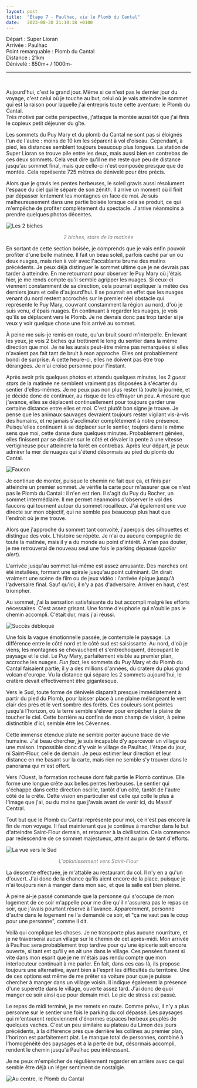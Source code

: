 ```yaml
---
layout: post
title:  "Étape 7 - Paulhac, via le Plomb du Cantal"
date:   2023-08-30 21:10:18 +0100
---
```


Départ : Super Lioran  
Arrivée : Paulhac  
Point remarquable : Plomb du Cantal  
Distance : 21km  
Dénivelé : 850m+ / 1000m-

---
<br>

Aujourd'hui, c'est le grand jour.
Même si ce n'est pas le dernier jour du voyage, c'est celui où je touche au but, celui où je vais atteindre le sommet qui est la raison pour laquelle j'ai entrepris toute cette aventure: le Plomb du Cantal.  
Très motivé par cette perspective, j'attaque la montée aussi tôt que j'ai finis le copieux petit déjeuner du gîte.

Les sommets du Puy Mary et du plomb du Cantal ne sont pas si éloignés l'un de l'autre : moins de 10 km les séparent à vol d'oiseau.
Cependant, à pied, les distances semblent toujours beaucoup plus longues.
La station de Super Lioran se trouve pile entre les deux, mais aussi bien en contrebas de ces deux sommets.
Cela veut dire qu'il ne me reste que peu de distance jusqu'au sommet final, mais que celle-ci n'est composée presque que de montée.
Cela représente 725 mètres de dénivelé pour être précis.

Alors que je gravis les pentes herbeuses, le soleil gravis aussi résolument l'espace du ciel qui le sépare de son zénith.
Il arrive un moment où il finit par dépasser lentement les montagnes en face de moi.
Je suis malheureusement dans une partie boisée lorsque cela se produit, ce qui m'empêche de profiter complètement du spectacle.
J'arrive néanmoins à prendre quelques photos décentes.

![Les 2 biches]({{site.baseurl}}/assets/images/IMG_1693379868.jpg)
<p style="color:gray;" align="center"> <i> 2 biches, stars de la matinée </i> </p>


En sortant de cette section boisée, je comprends que je vais enfin pouvoir profiter d'une belle matinée.
Il fait un beau soleil, parfois caché par un ou deux nuages, mais rien à voir avec l'accablante brume des matins précédents.
Je peux déjà distinguer le sommet ultime que je ne devrais pas tarder à atteindre.
En me retournant pour observer le Puy Mary où j'étais hier, je me rends compte qu'il semble agripper les nuages.
Si ceux-ci viennent constamment de sa direction, cela pourrait expliquer la météo des derniers jours et celle d'aujourd'hui.
Il se pourrait en effet que les nuages venant du nord restent accrochés sur le premier réel obstacle qui représente le Puy Mary, couvrant constamment la région au nord, d'où je suis venu, d'épais nuages.
En continuant à regarder les nuages, je vois qu'ils se déplacent vers le Plomb.
Je ne devrais donc pas trop tarder si je veux y voir quelque chose une fois arrivé au sommet.

À peine me suis-je remis en route, qu'un bruit sourd m'interpelle.
En levant les yeux, je vois 2 biches qui trottinent le long du sentier dans la même direction que moi.
Je ne les aurais peut-être même pas remarquées si elles n'avaient pas fait tant de bruit à mon approche.
Elles ont probablement bondi de surprise.
À cette heure-ci, elles ne doivent pas être trop dérangées.
Je n'ai croisé personne pour l'instant.

Après avoir pris quelques photos et attendu quelques minutes, les 2 _guest stars_ de la matinée ne semblent vraiment pas disposées à s'écarter du sentier d'elles-mêmes.
Je ne peux pas non plus rester là toute la journée, et je décide donc de continuer, au risque de les effrayer un peu.
À mesure que j'avance, elles se déplacent continuellement pour toujours garder une certaine distance entre elles et moi.
C'est plutôt bon signe je trouve.
Je pense que les animaux sauvages devraient toujours rester vigilant vis-à-vis des humains, et ne jamais s'acclimater complètement à notre présence.
Puisqu'elles continuent à se déplacer sur le sentier, toujors dans le même sens que moi, cette danse dure quelques minutes.
Probablement gênées, elles finissent par se décaler sur le côté et dévaler la pente à une vitesse vertigineuse pour atteindre la forêt en contrebas.
Après leur départ, je peux admirer la mer de nuages qui s'étend désormais au pied du plomb du Cantal.

![Faucon]({{site.baseurl}}/assets/images/IMG_1693388071b.jpg)

Je continue de monter, puisque le chemin ne fait que ça, et finis par atteindre un premier sommet.
Je vérifie la carte pour m'assurer que ce n'est pas le Plomb du Cantal : il n'en est rien.
Il s'agit du Puy du Rocher, un sommet intermédiaire.
Il me permet néanmoins d'observer le vol des faucons qui tournent autour du sommet rocailleux.
J'ai également une vue directe sur mon objectif, qui ne semble pas beaucoup plus haut que l'endroit où je me trouve.

Alors que j'approche du sommet tant convoité, j'aperçois des silhouettes et distingue des voix.
L'histoire se répète.
Je n'ai eu aucune compagnie de toute la matinée, mais il y a du monde au point d'intérêt.
À n'en pas douter, je me retrouverai de nouveau seul une fois le parking dépassé (_spoiler alert_).

L'arrivée jusqu'au sommet lui-même est assez amusante.
Des marches ont été installées, formant une spirale jusqu'au point culminant.
On dirait vraiment une scène de film ou de jeux vidéo : l'arrivée épique jusqu'à l'adversaire final.
Sauf qu'ici, il n'y a pas d'adversaire.
Arriver en haut, c'est triompher.

Au sommet, j'ai la sensation satisfaisante du but accompli malgré les efforts nécessaires.
C'est assez grisant.
Une forme d'euphorie qui n'oublie pas le chemin accompli.
C'était dur, mais j'ai réussi.

![Succès débloqué]({{site.baseurl}}/assets/images/IMG_1693385907.jpg)

Une fois la vague émotionnelle passée, je contemple le paysage.
La différence entre le côté nord et le côté sud est saisissante.
Au nord, d'où je viens, les montagnes se chevauchent et s'entrechoquent, découpant le paysage et le ciel.
Le Puy Mary, parfaitement visible au premier plan, accroche les nuages.
_Fun fact_, les sommets du Puy Mary et du Plomb du Cantal faisaient partie, il y a des millions d'années, du cratère du plus grand volcan d'europe.
Vu la distance qui sépare les 2 sommets aujourd'hui, le cratère devait effectivement être gigantesque.

Vers le Sud, toute forme de dénivelé disparaît presque immédiatement à partir du pied du Plomb, pour laisser place à une plaine mélangeant le vert clair des prés et le vert sombre des forêts.
Ces couleurs sont peintes jusqu'à l'horizon, où la terre semble s'élever pour empêcher la plaine de toucher le ciel.
Cette barrière au confins de mon champ de vision, à peine distinctible d'ici, semble être les Cévennes.

Cette immense étendue plate ne semble porter aucune trace de vie humaine.
J'ai beau chercher, je suis incapable d'y apercevoir un village ou une maison.
Impossible donc d'y voir le village de Paulhac, l'étape du jour, ni Saint-Flour, celle de demain.
Je peux estimer leur direction et leur distance en me basant sur la carte, mais rien ne semble s'y trouver dans le panorama qui m'est offert.

Vers l'Ouest, la formation rocheuse dont fait partie le Plomb continue.
Elle forme une longue crête aux belles pentes herbeuses.
Le sentier qui s'échappe dans cette direction oscille, tantôt d'un côté, tantôt de l'autre côté de la crête.
Cette vision en particulier est celle qui colle le plus à l'image que j'ai, ou du moins que j'avais avant de venir ici, du Massif Central.

Tout but que le Plomb du Cantal représente pour moi, ce n'est pas encore la fin de mon voyage.
Il faut maintenant que je continue à marcher dans le but d'atteindre Saint-Flour demain, et retourner à la civilisation.
Cela commence par redescendre de ce sommet majestueux, atteint au prix de tant d'efforts.

![La vue vers le Sud]({{site.baseurl}}/assets/images/IMG_1693387470.jpg)
<p style="color:gray;" align="center"> <i> L'aplanissement vers Saint-Flour </i> </p>

La descente effectuée, je m'attable au restaurant du col.
Il n'y en a qu'un d'ouvert.
J'ai donc de la chance qu'ils aient encore de la place, puisque je n'ai toujours rien à manger dans mon sac, et que la salle est bien pleine.

À peine ai-je passé commande que la personne qui s'occupe de mon logement de ce soir m'appelle pour me dire qu'il n'assurera pas le repas ce soir, que j'avais pourtant réservé à l'avance.
Apparemment, personne d'autre dans le logement ne l'a demandé ce soir, et "ça ne vaut pas le coup pour une personne", comme il dit.

Voilà qui complique les choses.
Je ne transporte plus aucune nourriture, et je ne traverserai aucun village sur le chemin de cet après-midi.
Mon arrivée à Paulhac sera probablement trop tardive pour qu'une épicerie soit encore ouverte, si tant est qu'il y en ait une dans le village.
Ces pensées fusent si vite dans mon esprit que je ne m'étais pas rendu compte que mon interlocuteur continuait à me parler.
En fait, dans ces cas-là, ils propose toujours une alternative, ayant bien à l'esprit les difficultés du territoire.
Une de ces options est même de me prêter sa voiture pour que je puisse chercher à manger dans un village voisin.
Il indique également la présence d'une supérette dans le village, ouverte assez tard.
J'ai donc de quoi manger ce soir ainsi que pour demain midi.
Le pic de stress est passé.

Le repas de midi terminé, je me remets en route.
Comme prévu, il n'y a plus personne sur le sentier une fois le parking du col dépassé.
Les paysages qui m'entourent redeviennent d'énormes espaces herbeux peuplés de quelques vaches.
C'est un peu similaire au plateau du Limon des jours précédents, à la différence près que derrière les collines au premier plan, l'horizon est parfaitement plat.
Le manque total de personnes, combiné à l'homogénéité des paysages et à la perte de but, désormais accompli, rendent le chemin jusqu'à Paulhac peu intéressant.

Je ne peux m'empêcher de régulièrement regarder en arrière avec ce qui semble être déjà un léger sentiment de nostalgie.

![Au centre, le Plomb du Cantal]({{site.baseurl}}/assets/images/IMG_1693398221.jpg "Au centre, le Plomb du Cantal")
